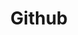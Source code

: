 ---
title: "Github"
hidden: false
link: "https://github.com/copperdevs"
displayText: "copperdevs"
randomResult: false
---